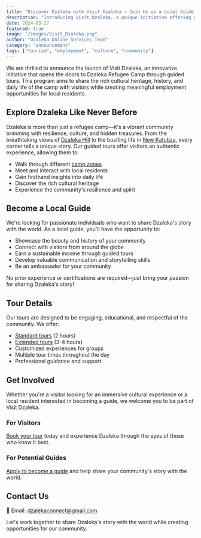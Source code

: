 ```yaml
---
title: "Discover Dzaleka with Visit Dzaleka – Join Us as a Local Guide!"
description: "Introducing Visit Dzaleka, a unique initiative offering guided tours through Dzaleka Refugee Camp, creating opportunities for cultural exchange and local employment."
date: 2024-03-27
featured: true
image: "/images/Visit_Dzaleka.png"
author: "Dzaleka Online Services Team"
category: "announcement"
tags: ["tourism", "employment", "culture", "community"]
---
```


We are thrilled to announce the launch of Visit Dzaleka, an innovative initiative that opens the doors to Dzaleka Refugee Camp through guided tours. This program aims to share the rich cultural heritage, history, and daily life of the camp with visitors while creating meaningful employment opportunities for local residents.

## Explore Dzaleka Like Never Before

Dzaleka is more than just a refugee camp—it's a vibrant community brimming with resilience, culture, and hidden treasures. From the breathtaking views of [Dzaleka Hill](/visit#zones) to the bustling life in [New Katubza](/visit#zones), every corner tells a unique story. Our guided tours offer visitors an authentic experience, allowing them to:

- Walk through different [camp zones](/visit#zones)
- Meet and interact with local residents
- Gain firsthand insights into daily life
- Discover the rich cultural heritage
- Experience the community's resilience and spirit

## Become a Local Guide

We're looking for passionate individuals who want to share Dzaleka's story with the world. As a local guide, you'll have the opportunity to:

- Showcase the beauty and history of your community
- Connect with visitors from around the globe
- Earn a sustainable income through guided tours
- Develop valuable communication and storytelling skills
- Be an ambassador for your community

No prior experience or certifications are required—just bring your passion for sharing Dzaleka's story!

## Tour Details

Our tours are designed to be engaging, educational, and respectful of the community. We offer:

- [Standard tours](/visit#pricing) (2 hours)
- [Extended tours](/visit#pricing) (3-4 hours)
- Customized experiences for groups
- Multiple tour times throughout the day
- Professional guidance and support

## Get Involved

Whether you're a visitor looking for an immersive cultural experience or a local resident interested in becoming a guide, we welcome you to be part of Visit Dzaleka.

### For Visitors
[Book your tour](/visit#planTripForm) today and experience Dzaleka through the eyes of those who know it best.

### For Potential Guides
[Apply to become a guide](/visit/become-guide) and help share your community's story with the world.

## Contact Us

📩 Email: [dzalekaconnect@gmail.com](mailto:dzalekaconnect@gmail.com)  

Let's work together to share Dzaleka's story with the world while creating opportunities for our community. 